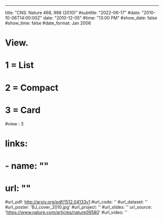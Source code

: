 ---
title: "CNS: Nature 468, 988 (2010)"
#subtitle: "2022-06-17"
#date: "2010-10-06T14:00:00Z"
date: "2010-12-05"
#time: "13:00 PM"
#show_date: false
#show_time: false
#date_format: Jan 2006


# View.
#   1 = List
#   2 = Compact
#   3 = Card
#view : 3

# links:
# - name: ""
#   url: ""
#url_pdf: http://arxiv.org/pdf/1512.04133v1
#url_code: ''
#url_dataset: ''
#url_poster: 'BJ_cover_2010.jpg'
#url_project: ''
#url_slides: ''
url_source: 'https://www.nature.com/articles/nature09580'
#url_video: ''

